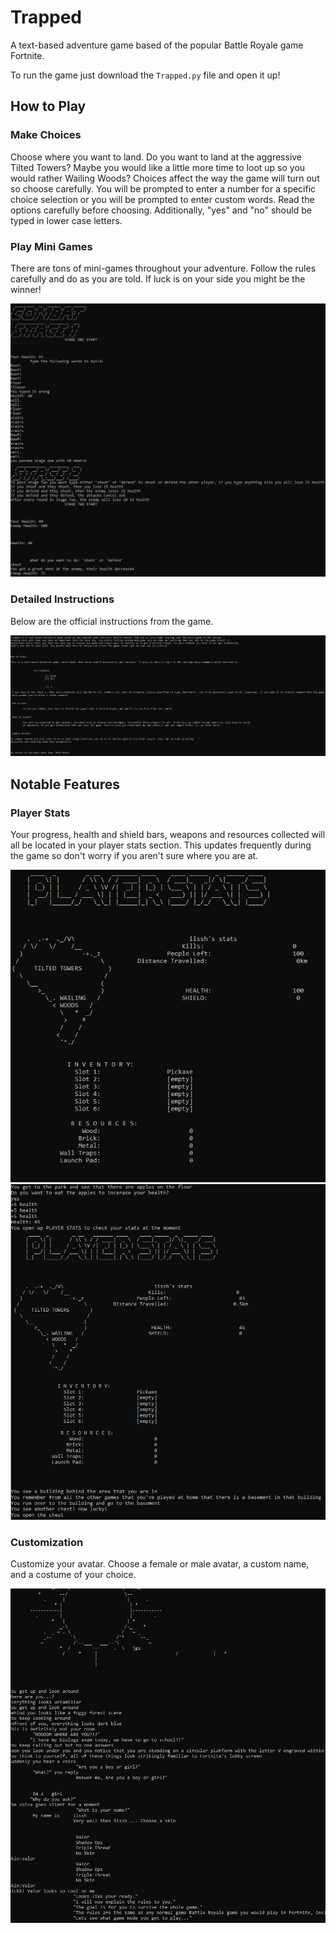 # Trapped
A text-based adventure game based of the popular Battle Royale game Fortnite.

To run the game just download the `Trapped.py` file and open it up!

## How to Play
### Make Choices
Choose where you want to land. Do you want to land at the aggressive Tilted Towers? Maybe you would like a little more time to loot up so you would rather Wailing Woods? Choices affect the way the game will turn out so choose carefully. You will be prompted to enter a number for a specific choice selection or you will be prompted to enter custom words. Read the options carefully before choosing. Additionally, "yes" and "no" should be typed in lower case letters.

### Play Mini Games
There are tons of mini-games throughout your adventure. Follow the rules carefully and do as you are told. If luck is on your side you might be the winner!
<p align="center">
  <img src="readme-img/minigames.png"/>
</p>

### Detailed Instructions
Below are the official instructions from the game.
<p align="center">
  <img src="readme-img/instructions.png"/>
</p>

## Notable Features
### Player Stats
Your progress, health and shield bars, weapons and resources collected will all be located in your player stats section. This updates frequently during the game so don't worry if you aren't sure where you are at.
<p align="center">
  <img src="readme-img/playerstats1.png"/> <img src="readme-img/playerstats2.png"/> 
</p>

### Customization
Customize your avatar. Choose a female or male avatar, a custom name, and a costume of your choice.

<p align="center">
  <img src="readme-img/makechoices.png"/>
</p>

